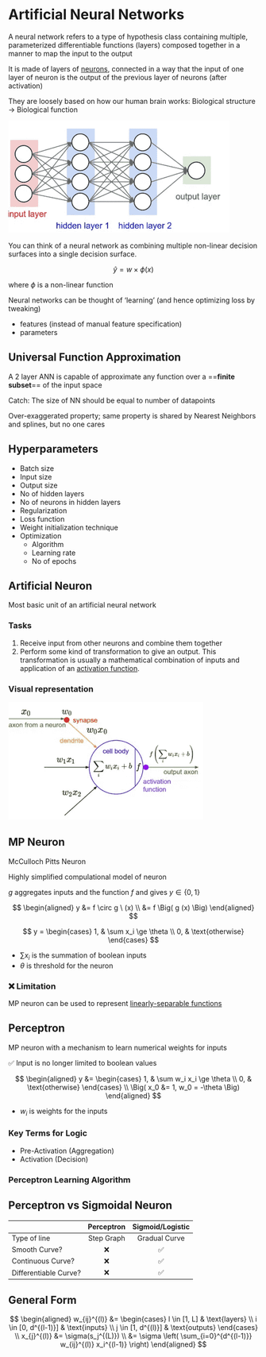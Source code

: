 # Artificial Neural Networks

A neural network refers to a type of hypothesis class containing multiple, parameterized differentiable functions (layers) composed together in a manner to map the input to the output

It is made of layers of [neurons](#neuron), connected in a way that the input of one layer of neuron is the output of the previous layer of neurons (after activation)

They are loosely based on how our human brain works: Biological structure -> Biological function

![Neural network visualization](./../assets/neural%20network.png)

You can think of a neural network as combining multiple non-linear decision surfaces into a single decision surface.

$$
\hat y = w \times \phi(x)
$$

where $\phi$ is a non-linear function


Neural networks can be thought of ‘learning’ (and hence optimizing loss by tweaking)

- features (instead of manual feature specification)
- parameters

## Universal Function Approximation

A 2 layer ANN is capable of approximate any function over a ==**finite subset**== of the input space

Catch: The size of NN should be equal to number of datapoints

Over-exaggerated property; same property is shared by Nearest Neighbors and splines, but no one cares

## Hyperparameters

- Batch size
- Input size
- Output size
- No of hidden layers
- No of neurons in hidden layers
- Regularization
- Loss function
- Weight initialization technique
- Optimization
  - Algorithm
  - Learning rate
  - No of epochs

## Artificial Neuron

Most basic unit of an artificial neural network

### Tasks

1. Receive input from other neurons and combine them together
2. Perform some kind of transformation to give an output. This transformation is usually a mathematical combination of inputs and application of an [activation function](#activation-functions).

### Visual representation

![Neruon diagram](./../assets/neuron.png)

## MP Neuron

McCulloch Pitts Neuron

Highly simplified compulational model of neuron

$g$ aggregates inputs and the function $f$ and gives $y \in \{ 0, 1 \}$

$$
\begin{aligned}
y &= f \circ g \ (x) \\
&= f \Big( g (x) \Big)
\end{aligned}
$$

$$
y = \begin{cases}
1, & \sum x_i \ge \theta \\
0, & \text{otherwise}
\end{cases}
$$

- $\sum x_i$ is the summation of boolean inputs
- $\theta$ is threshold for the neuron

### ❌ Limitation

MP neuron can be used to represent [linearly-separable functions](#Linearly-Separable-Function)

## Perceptron

MP neuron with a mechanism to learn numerical weights for inputs

✅ Input is no longer limited to boolean values

$$
\begin{aligned}
y
&= \begin{cases}
1, & \sum w_i x_i \ge \theta \\
0, & \text{otherwise}
\end{cases} \\
\Big(
x_0 &= 1, w_0 = -\theta
\Big)
\end{aligned}
$$

- $w_i$ is weights for the inputs

### Key Terms for Logic

- Pre-Activation (Aggregation)
- Activation (Decision)

### Perceptron Learning Algorithm



## Perceptron vs Sigmoidal Neuron

|                       | Perceptron | Sigmoid/Logistic |
| --------------------- | :--------: | :--------------: |
| Type of line          | Step Graph |  Gradual Curve   |
| Smooth Curve?         |     ❌      |        ✅         |
| Continuous Curve?     |     ❌      |        ✅         |
| Differentiable Curve? |     ❌      |        ✅         |

## General Form

$$
\begin{aligned}
w_{ij}^{(l)}
&= \begin{cases}
l \in [1, L] & \text{layers} \\
i \in [0, d^{(l-1)}] & \text{inputs} \\
j \in [1, d^{(l)}] & \text{outputs}
\end{cases} \\
x_{j}^{(l)}
&= \sigma(s_j^{(L)}) \\
&= \sigma \left( \sum_{i=0}^{d^{(l-1)}} w_{ij}^{(l)} x_i^{(l-1)} \right)
\end{aligned}
$$

